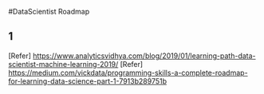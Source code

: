 #DataScientist Roadmap

## 1

[Refer] https://www.analyticsvidhya.com/blog/2019/01/learning-path-data-scientist-machine-learning-2019/
[Refer] https://medium.com/vickdata/programming-skills-a-complete-roadmap-for-learning-data-science-part-1-7913b289751b
